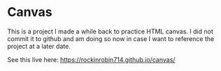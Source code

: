 # Canvas

This is a project I made a while back to practice HTML canvas. I did not commit it to github and am doing so now in case I want to reference the project at a later date.

See this live here: https://rockinrobin714.github.io/canvas/
